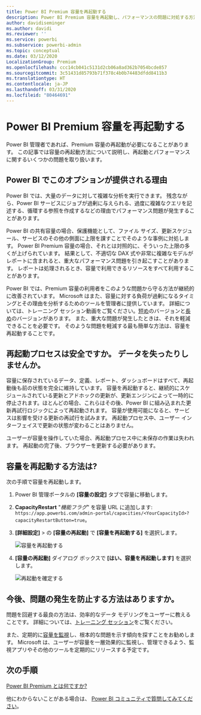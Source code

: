 ```yaml
---
title: Power BI Premium 容量を再起動する
description: Power BI Premium 容量を再起動し、パフォーマンスの問題に対処する方法を学習します。
author: davidiseminger
ms.author: davidi
ms.reviewer: ''
ms.service: powerbi
ms.subservice: powerbi-admin
ms.topic: conceptual
ms.date: 03/12/2020
LocalizationGroup: Premium
ms.openlocfilehash: ccc14cb041c5131d2cb06a8ad362b7054bcde857
ms.sourcegitcommit: 3c51431d85793b71f378c4b0b74483dfdd8411b3
ms.translationtype: HT
ms.contentlocale: ja-JP
ms.lasthandoff: 03/31/2020
ms.locfileid: "80464691"
---
```

# <a name="restart-a-power-bi-premium-capacity"></a>Power BI Premium 容量を再起動する

Power BI 管理者であれば、Premium 容量の再起動が必要になることがあります。 この記事では容量の再起動方法について説明し、再起動とパフォーマンスに関するいくつかの問題を取り扱います。

## <a name="why-does-power-bi-provide-this-option"></a>Power BI でこのオプションが提供される理由

Power BI では、大量のデータに対して複雑な分析を実行できます。 残念ながら、Power BI サービスにジョブが過剰に与えられる、過度に複雑なクエリを記述する、循環する参照を作成するなどの理由でパフォーマンス問題が発生することがあります。

Power BI の共有容量の場合、保護機能として、ファイル サイズ、更新スケジュール、サービスのその他の側面に上限を課すことでそのような事例に対処します。 Power BI Premium 容量の場合、それとは対照的に、そういった上限の多くが上げられています。 結果として、不適切な DAX 式や非常に複雑なモデルがレポートに含まれると、重大なパフォーマンス問題を引き起こすことがあります。 レポートは処理されるとき、容量で利用できるリソースをすべて利用することがあります。 

Power BI では、Premium 容量の利用者をこのような問題から守る方法が継続的に改善されています。 Microsoft はまた、容量に対する負荷が過剰になるタイミングとその理由を分析するためのツールを管理者に提供しています。 詳細については、トレーニング セッション動画をご覧ください。[短め](https://www.youtube.com/watch?v=UgsjMbhi_Bk&feature=youtu.be)のバージョンと[長め](https://www.microsoft.com/businessapplicationssummit/video/BAS2018-2174)のバージョンがあります。 また、重大な問題が発生したときは、それを軽減できることを必要です。 そのような問題を軽減する最も簡単な方法は、容量を再起動することです。

## <a name="is-the-restart-process-safe-will-i-lose-any-data"></a>再起動プロセスは安全ですか。 データを失ったりしませんか。

容量に保存されているデータ、定義、レポート、ダッシュボードはすべて、再起動後も前の状態を完全に維持しています。 容量を再起動すると、継続的にスケジュールされている更新とアドホックの更新が、更新エンジンによって一時的に停止されます。ほとんどの場合、これらはその後、Power BI に組み込まれた更新再試行ロジックによって再起動されます。 容量が使用可能になると、サービスは影響を受ける更新の再試行を試みます。 再起動プロセス中、ユーザー インターフェイスで更新の状態が変わることはありません。 

ユーザーが容量を操作していた場合、再起動プロセス中に未保存の作業は失われます。 再起動の完了後、ブラウザーを更新する必要があります。

## <a name="how-do-i-restart-a-capacity"></a>容量を再起動する方法は?

次の手順で容量を再起動します。

1. Power BI 管理ポータルの **[容量の設定]** タブで容量に移動します。 

1. **CapacityRestart** "*機能フラグ*" を容量 URL に追加します: `https://app.powerbi.com/admin-portal/capacities/<YourCapacityId>?capacityRestartButton=true`。

1. **[詳細設定]**  >  の **[容量の再起動]** で **[容量を再起動する]** を選択します。

    ![容量を再起動する](media/service-admin-premium-restart/restart-capacity.png)

1. **[容量の再起動]** ダイアログ ボックスで **[はい、容量を再起動します]** を選択します。

    ![再起動を確定する](media/service-admin-premium-restart/confirm-restart.png)

## <a name="how-can-i-prevent-issues-from-happening-in-the-future"></a>今後、問題の発生を防止する方法はありますか。

問題を回避する最良の方法は、効率的なデータ モデリングをユーザーに教えることです。 詳細については、[トレーニング セッション](https://www.microsoft.com/businessapplicationssummit/video/BAS2018-2170)をご覧ください。

また、定期的に[容量を監視](service-admin-premium-monitor-capacity.md)し、根本的な問題を示す傾向を探すことをお勧めします。 Microsoft は、ユーザーが容量を一層効果的に監視し、管理できるよう、監視アプリやその他のツールを定期的にリリースする予定です。

## <a name="next-steps"></a>次の手順

[Power BI Premium とは何ですか?](service-premium-what-is.md)

他にわからないことがある場合は、 [Power BI コミュニティで質問してみてください](https://community.powerbi.com/)。
